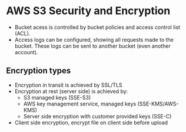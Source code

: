# AWS S3 Security and Encryption

- Bucket acess is controlled by bucket policies and access control list (ACL).
- Access logs can be configured, showing all requests made to the bucket. These logs can be sent to another bucket (even another account).

## Encryption types

- Encryption in transit is achieved by SSL/TLS
- Encryption at rest (server side) is achieved by:
  - S3 managed keys (SSE-S3)
  - AWS key management service, managed keys (SSE-KMS/AWS-KMS)
  - Server side encryption with customer provided keys (SSE-C)
- Client side encryption, encrypt file on client side before upload
